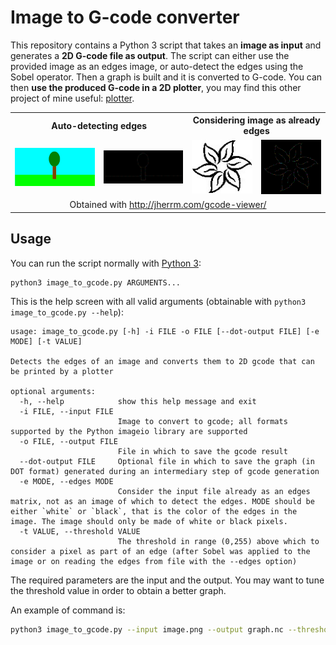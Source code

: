 # Image to G-code converter

This repository contains a Python 3 script that takes an **image as input** and generates a **2D G-code file as output**. The script can either use the provided image as an edges image, or auto-detect the edges using the Sobel operator. Then a graph is built and it is converted to G-code. You can then **use the produced G-code in a 2D plotter**, you may find this other project of mine useful: [plotter](https://github.com/Stypox/plotter).

<table>
<tr>
<th colspan=2>Auto-detecting edges</th>
<th colspan=2>Considering image as already edges</th>
</tr>
<tr>
<td><img width="300px" src="./images/tree.png"/></td>
<td><img width="300px" src="./images/tree_gcode.png"/></td>
<td><img width="200px" src="./images/flower.jpg"/></td>
<td><img width="200px" src="./images/flower_gcode.png"/></td>
</tr>
<tr>
<td colspan=4 align="center">Obtained with <a href="http://jherrm.com/gcode-viewer/">http://jherrm.com/gcode-viewer/</a></td>
</tr>
</table>

## Usage

You can run the script normally with [Python 3](https://www.python.org/downloads/):
```
python3 image_to_gcode.py ARGUMENTS...
```
This is the help screen with all valid arguments (obtainable with `python3 image_to_gcode.py --help`):
```
usage: image_to_gcode.py [-h] -i FILE -o FILE [--dot-output FILE] [-e MODE] [-t VALUE]

Detects the edges of an image and converts them to 2D gcode that can be printed by a plotter

optional arguments:
  -h, --help            show this help message and exit
  -i FILE, --input FILE
                        Image to convert to gcode; all formats supported by the Python imageio library are supported
  -o FILE, --output FILE
                        File in which to save the gcode result
  --dot-output FILE     Optional file in which to save the graph (in DOT format) generated during an intermediary step of gcode generation
  -e MODE, --edges MODE
                        Consider the input file already as an edges matrix, not as an image of which to detect the edges. MODE should be either `white` or `black`, that is the color of the edges in the image. The image should only be made of white or black pixels.
  -t VALUE, --threshold VALUE
                        The threshold in range (0,255) above which to consider a pixel as part of an edge (after Sobel was applied to the image or on reading the edges from file with the --edges option)
```

The required parameters are the input and the output. You may want to tune the threshold value in order to obtain a better graph.

An example of command is:
```sh
python3 image_to_gcode.py --input image.png --output graph.nc --threshold 100
```